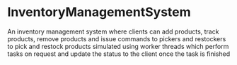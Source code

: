 # InventoryManagementSystem
An inventory management system where clients can add products, track products, remove products and issue commands to pickers and restockers to pick and restock products simulated using worker threads which perform tasks on request and update the status to the client once the task is finished
